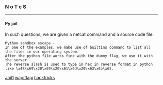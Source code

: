 ### N o T e S

---

#### Py jail 

In such questions, we are given a netcat command and a source code file.

```
Python sandbox escape -
In one of the examples, we make use of builtins command to list all the files in our operating system.
After the python file works fine with the dummy flag, we use it with the server. 
The reverse slash is used to type in hex in reverse format in python like \x48\x69\x20\x69\x20\x61\x6d\x20\x63\x6b\x63.

```

[Jail1](https://sidsbits.com/jail-escapes/)
[wapiflapi](http://wapiflapi.github.io/2013/04/22/plaidctf-pyjail-story-of-pythons-escape.html)
[hacktricks](https://book.hacktricks.xyz/generic-methodologies-and-resources/python/bypass-python-sandboxes)
